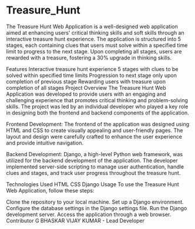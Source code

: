 # Treasure_Hunt

The Treasure Hunt Web Application is a well-designed web application aimed at enhancing users' critical thinking skills and soft skills through an interactive treasure hunt experience. The application is structured into 5 stages, each containing clues that users must solve within a specified time limit to progress to the next stage. Upon completing all stages, users are rewarded with a treasure, fostering a 30% upgrade in thinking skills.

Features
Interactive treasure hunt experience
5 stages with clues to be solved within specified time limits
Progression to next stage only upon completion of previous stage
Rewarding users with treasure upon completion of all stages
Project Overview
The Treasure Hunt Web Application was developed to provide users with an engaging and challenging experience that promotes critical thinking and problem-solving skills. The project was led by an individual developer who played a key role in designing both the frontend and backend components of the application.

Frontend Development: The frontend of the application was designed using HTML and CSS to create visually appealing and user-friendly pages. The layout and design were carefully crafted to enhance the user experience and provide intuitive navigation.

Backend Development: Django, a high-level Python web framework, was utilized for the backend development of the application. The developer implemented server-side scripting to manage user authentication, handle clues and stages, and track user progress throughout the treasure hunt.

Technologies Used
HTML
CSS
Django
Usage
To use the Treasure Hunt Web Application, follow these steps:

Clone the repository to your local machine.
Set up a Django environment.
Configure the database settings in the Django settings file.
Run the Django development server.
Access the application through a web browser.
Contributor
G BHASKAR VIJAY KUMAR - Lead Developer

